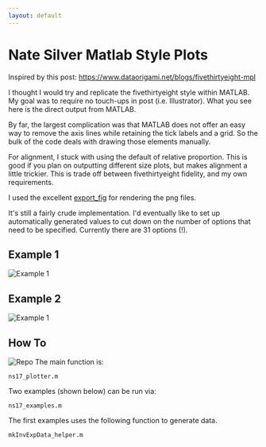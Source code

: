 ```yaml
---
layout: default
---
```


Nate Silver Matlab Style Plots
=====================

Inspired by this post:
https://www.dataorigami.net/blogs/fivethirtyeight-mpl


I thought I would try and replicate the fivethirtyeight style within MATLAB. My goal was to require no touch-ups in post (i.e. Illustrator). What you see here is the direct output from MATLAB.  

By far, the largest complication was that MATLAB does not offer an easy way to remove the axis lines while retaining the tick labels and a grid. So the bulk of the code deals with drawing those elements manually.  

For alignment, I stuck with using the default of relative proportion. This is good if you plan on outputting different size plots, but makes alignment a little trickier. This is trade off between fivethirtyeight fidelity, and my own requirements.  

I used the excellent [export_fig](https://github.com/ojwoodford/export_fig) for rendering the png files.  


It's still a fairly crude implementation. I'd eventually like to set up automatically generated values to cut down on the number of options that need to be specified. Currently there are 31 options (!).


## Example 1
![Example 1](https://raw.githubusercontent.com/timle/ns_matlab_style_plots/master/ex1%2012-Jul-2014_low_.png "Example 1")

## Example 2
![Example 1](https://raw.githubusercontent.com/timle/ns_matlab_style_plots/master/ex2%2012-Jul-2014_low_.png "Example 2")





## How To
![Repo](https://github.com/timle/ns_matlab_style_plots "Repo")
The main function is:
```
ns17_plotter.m
```
Two examples (shown below) can be run via:
```
ns17_examples.m
```
The first examples uses the following function to generate data.
```
mkInvExpData_helper.m
```
